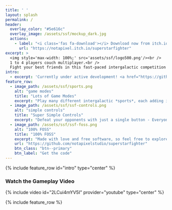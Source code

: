 ```yaml
---
title: ' '
layout: splash
permalink: /
header:
  overlay_color: "#5e616c"
  overlay_image: /assets/ssf/mockup_dark.jpg
  actions:
    - label: "<i class='fas fa-download'></i> Download now from itch.io"
      url: "https://notapixel.itch.io/superstarfighter"
excerpt: >
  <img style='max-width: 100%;' src='assets/ssf/logo500.png'/><br />
  1 to 4 players couch multiplayer.<br />
  Fight your best friends in this fast-paced intergalactic competition!
intro: 
  - excerpt: 'Currently under active development! <a href="https://github.com/notapixelstudio/superstarfighter">Latest release v0.5</a>'
feature_row:
  - image_path: /assets/ssf/sports.png
    alt: "game modes"
    title: "Lots of Game Modes"
    excerpt: "Play many different intergalactic *sports*, each adding its own twist to the competition. Fly solo or with a teammate, and beat your friends or the game's AI."
  - image_path: /assets/ssf/ssf-controls.png
    alt: "simple controls"
    title: "Super Simple Controls"
    excerpt: "Defeat your opponents with just a single button - Everyone can pick up a controller and play!"
  - image_path: /assets/ssf/ssf-foss.png
    alt: "100% FOSS"
    title: "100% FOSS"
    excerpt: "Made with love and free software, so feel free to explore our code!"
    url: "https://github.com/notapixelstudio/superstarfighter"
    btn_class: "btn--primary"
    btn_label: "Get the code"
---
```


{% include feature_row id="intro" type="center" %}

### Watch the Gameplay Video

{% include video id="2LCui4mYV5I" provider="youtube" type="center" %}

{% include feature_row %}
